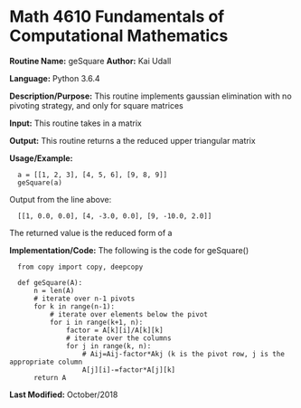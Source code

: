 # Math 4610 Fundamentals of Computational Mathematics

**Routine Name:**           geSquare
**Author:** Kai Udall

**Language:** Python 3.6.4

**Description/Purpose:** This routine implements gaussian elimination with no pivoting strategy, and only for square matrices

**Input:** This routine takes in a matrix

**Output:** This routine returns a the reduced upper triangular matrix

**Usage/Example:**

      a = [[1, 2, 3], [4, 5, 6], [9, 8, 9]]
      geSquare(a)

Output from the line above:

      [[1, 0.0, 0.0], [4, -3.0, 0.0], [9, -10.0, 2.0]]

The returned value is the reduced form of a

**Implementation/Code:** The following is the code for geSquare()

      from copy import copy, deepcopy
      
      def geSquare(A):
          n = len(A)
          # iterate over n-1 pivots
          for k in range(n-1):
              # iterate over elements below the pivot
              for i in range(k+1, n):
                  factor = A[k][i]/A[k][k]
                  # iterate over the columns
                  for j in range(k, n):
                      # Aij=Aij-factor*Akj (k is the pivot row, j is the appropriate column
                      A[j][i]-=factor*A[j][k]
          return A


**Last Modified:** October/2018
